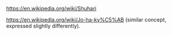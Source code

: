 https://en.wikipedia.org/wiki/Shuhari

https://en.wikipedia.org/wiki/Jo-ha-ky%C5%AB (similar concept, expressed slightly differently).